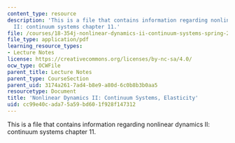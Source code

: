 ```yaml
---
content_type: resource
description: 'This is a file that contains information regarding nonlinear dynamics
  II: continuum systems chapter 11.'
file: /courses/18-354j-nonlinear-dynamics-ii-continuum-systems-spring-2015/cc99e40cada75a59bd601f928f147312_MIT18_354JS15_Ch11.pdf
file_type: application/pdf
learning_resource_types:
- Lecture Notes
license: https://creativecommons.org/licenses/by-nc-sa/4.0/
ocw_type: OCWFile
parent_title: Lecture Notes
parent_type: CourseSection
parent_uid: 3174a261-7ad4-b8e9-a80d-6c0b8b3b0aa5
resourcetype: Document
title: 'Nonlinear Dynamics II: Continuum Systems, Elasticity'
uid: cc99e40c-ada7-5a59-bd60-1f928f147312
---
```

This is a file that contains information regarding nonlinear dynamics II: continuum systems chapter 11.